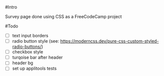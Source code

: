 #Intro

Survey page done using CSS as a FreeCodeCamp project

#Todo
- [ ] text input borders
- [ ] radio button style (see: https://moderncss.dev/pure-css-custom-styled-radio-buttons/)
- [ ] checkbox style
- [ ] turqoise bar after header
- [ ] header bg
- [ ] set up applitools tests
